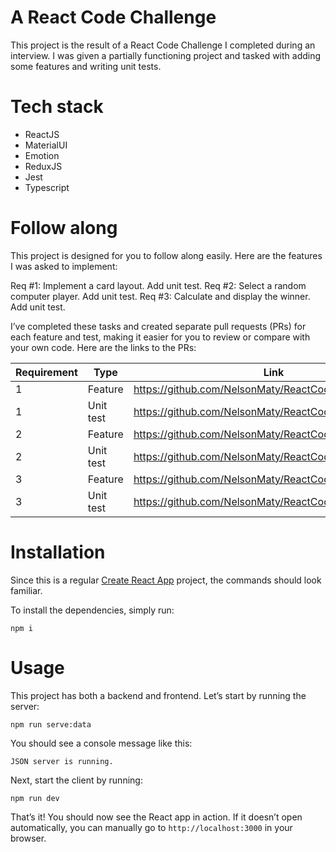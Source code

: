 # A React Code Challenge

This project is the result of a React Code Challenge I completed during an interview.
I was given a partially functioning project and tasked with adding some features and writing unit tests.

# Tech stack

- ReactJS
- MaterialUI
- Emotion
- ReduxJS
- Jest
- Typescript

# Follow along

This project is designed for you to follow along easily. Here are the features I was asked to implement:

Req #1: Implement a card layout. Add unit test.
Req #2: Select a random computer player. Add unit test.
Req #3: Calculate and display the winner. Add unit test.

I’ve completed these tasks and created separate pull requests (PRs) for each feature and test, making it easier for you to review or compare with your own code.
Here are the links to the PRs:

| Requirement  | Type     | Link |
|----------|----------|----------|
| 1    | Feature   |  https://github.com/NelsonMaty/ReactCodeChallenge/pull/1 |
| 1    | Unit test |  https://github.com/NelsonMaty/ReactCodeChallenge/pull/2 |
| 2    | Feature   |  https://github.com/NelsonMaty/ReactCodeChallenge/pull/3 |
| 2    | Unit test |  https://github.com/NelsonMaty/ReactCodeChallenge/pull/4 |
| 3    | Feature   |  https://github.com/NelsonMaty/ReactCodeChallenge/pull/5 |
| 3    | Unit test |  https://github.com/NelsonMaty/ReactCodeChallenge/pull/6 |


# Installation

Since this is a regular [Create React App](https://create-react-app.dev/) project, the commands should look familiar.

To install the dependencies, simply run:
```
npm i
```

# Usage

This project has both a backend and frontend. Let’s start by running the server:

```
npm run serve:data
```

You should see a console message like this:

```
JSON server is running.
```

Next, start the client by running:

```
npm run dev
```

That’s it! You should now see the React app in action.
If it doesn’t open automatically, you can manually go to `http://localhost:3000` in your browser.


